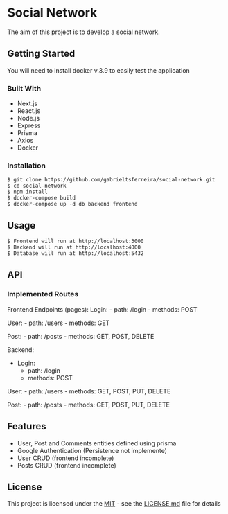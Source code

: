 # Social Network

The aim of this project is to develop a social network.

## Getting Started

You will need to install docker v.3.9 to easily test the application

### Built With

* Next.js
* React.js
* Node.js
* Express
* Prisma
* Axios
* Docker


### Installation

```
$ git clone https://github.com/gabrieltsferreira/social-network.git
$ cd social-network
$ npm install
$ docker-compose build
$ docker-compose up -d db backend frontend
```

## Usage

```
$ Frontend will run at http://localhost:3000
$ Backend will run at http://localhost:4000
$ Database will run at http://localhost:5432
```

## API

### Implemented Routes

Frontend Endpoints (pages):
  Login:
    - path: /login
    - methods: POST
    
  User:
    - path: /users
    - methods: GET

  Post:
    - path: /posts 
    - methods: GET, POST, DELETE
  
Backend:
  - Login:
      - path: /login
      - methods: POST

  User:
    - path: /users
    - methods: GET, POST, PUT, DELETE

  Post:
    - path: /posts 
    - methods: GET, POST, PUT, DELETE


  ## Features
  - User, Post and Comments entities defined using prisma
  - Google Authentication (Persistence not implemente)
  - User CRUD (frontend incomplete)
  - Posts CRUD (frontend incomplete)


## License

This project is licensed under the [MIT](LICENSE.md) - see the [LICENSE.md](LICENSE.md) file for
details
